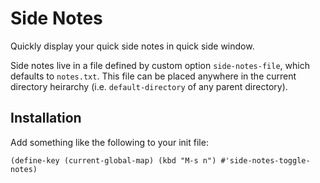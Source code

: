 Side Notes
==========

Quickly display your quick side notes in quick side window.

Side notes live in a file defined by custom option `side-notes-file`,
which defaults to `notes.txt`. This file can be placed anywhere in the
current directory heirarchy (i.e. `default-directory` of any parent
directory).

Installation
------------

Add something like the following to your init file:

    (define-key (current-global-map) (kbd "M-s n") #'side-notes-toggle-notes)
